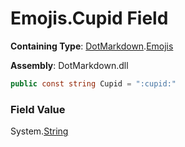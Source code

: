 # Emojis\.Cupid Field

**Containing Type**: [DotMarkdown](../../README.md)\.[Emojis](../README.md)

**Assembly**: DotMarkdown\.dll

```csharp
public const string Cupid = ":cupid:"
```

### Field Value

System\.[String](https://docs.microsoft.com/en-us/dotnet/api/system.string)